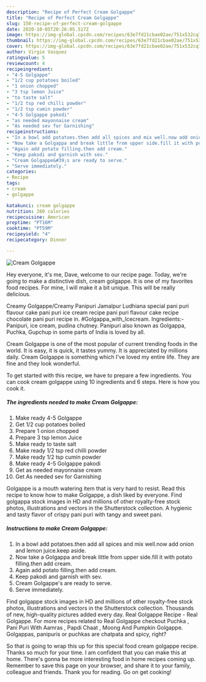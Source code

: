 ```yaml
---
description: "Recipe of Perfect Cream Golgappe"
title: "Recipe of Perfect Cream Golgappe"
slug: 150-recipe-of-perfect-cream-golgappe
date: 2020-10-05T20:26:05.517Z
image: https://img-global.cpcdn.com/recipes/63e7fd21cbae02ae/751x532cq70/cream-golgappe-recipe-main-photo.jpg
thumbnail: https://img-global.cpcdn.com/recipes/63e7fd21cbae02ae/751x532cq70/cream-golgappe-recipe-main-photo.jpg
cover: https://img-global.cpcdn.com/recipes/63e7fd21cbae02ae/751x532cq70/cream-golgappe-recipe-main-photo.jpg
author: Virgie Vasquez
ratingvalue: 5
reviewcount: 4
recipeingredient:
- "4-5 Golgappe"
- "1/2 cup potatoes boiled"
- "1 onion chopped"
- "3 tsp lemon Juice"
- "to taste salt"
- "1/2 tsp red chilli powder"
- "1/2 tsp cumin powder"
- "4-5 Golgappe pakodi"
- "as needed mayonnaise cream"
- "As needed sev for Garnishing"
recipeinstructions:
- "In a bowl add potatoes.then add all spices and mix well.now add onion and lemon juice.keep aside."
- "Now take a Golgappa and break little from upper side.fill it with potato filling.then add cream."
- "Again add potato filling.then add cream."
- "Keep pakodi and garnish with sev."
- "Cream Golgappe&#39;s are ready to serve."
- "Serve immediately."
categories:
- Recipe
tags:
- cream
- golgappe

katakunci: cream golgappe 
nutrition: 260 calories
recipecuisine: American
preptime: "PT16M"
cooktime: "PT59M"
recipeyield: "4"
recipecategory: Dinner

---
```



![Cream Golgappe](https://img-global.cpcdn.com/recipes/63e7fd21cbae02ae/751x532cq70/cream-golgappe-recipe-main-photo.jpg)

Hey everyone, it's me, Dave, welcome to our recipe page. Today, we're going to make a distinctive dish, cream golgappe. It is one of my favorites food recipes. For mine, I will make it a bit unique. This will be really delicious.

Creamy Golgappe/Creamy Panipuri Jamalpur Ludhiana special pani puri flavour cake pani puri ice cream recipe pani puri flavour cake recipe chocolate pani puri recipe in. #Golgappa_with_Icecream. Ingredients:- Panipuri, ice cream, pudina chutney. Panipuri also known as Golgappa, Puchka, Gupchup in some parts of India is loved by all.

Cream Golgappe is one of the most popular of current trending foods in the world. It is easy, it is quick, it tastes yummy. It is appreciated by millions daily. Cream Golgappe is something which I've loved my entire life. They are fine and they look wonderful.


To get started with this recipe, we have to prepare a few ingredients. You can cook cream golgappe using 10 ingredients and 6 steps. Here is how you cook it.

<!--inarticleads1-->

##### The ingredients needed to make Cream Golgappe:

1. Make ready 4-5 Golgappe
1. Get 1/2 cup potatoes boiled
1. Prepare 1 onion chopped
1. Prepare 3 tsp lemon Juice
1. Make ready to taste salt
1. Make ready 1/2 tsp red chilli powder
1. Make ready 1/2 tsp cumin powder
1. Make ready 4-5 Golgappe pakodi
1. Get as needed mayonnaise cream
1. Get As needed sev for Garnishing


Golgappe is a mouth watering item that is very hard to resist. Read this recipe to know how to make Golgappe, a dish liked by everyone. Find golgappa stock images in HD and millions of other royalty-free stock photos, illustrations and vectors in the Shutterstock collection. A hygienic and tasty flavor of crispy pani puri with tangy and sweet pani. 

<!--inarticleads2-->

##### Instructions to make Cream Golgappe:

1. In a bowl add potatoes.then add all spices and mix well.now add onion and lemon juice.keep aside.
1. Now take a Golgappa and break little from upper side.fill it with potato filling.then add cream.
1. Again add potato filling.then add cream.
1. Keep pakodi and garnish with sev.
1. Cream Golgappe&#39;s are ready to serve.
1. Serve immediately.


Find golgappe stock images in HD and millions of other royalty-free stock photos, illustrations and vectors in the Shutterstock collection. Thousands of new, high-quality pictures added every day. Real Golgappe Recipe - Real Golgappe. For more recipes related to Real Golgappe checkout Puchka , Pani Puri With Aamras , Papdi Chaat , Moong And Pumpkin Golgappe. Golgappas, panipuris or puchkas are chatpata and spicy, right? 

So that is going to wrap this up for this special food cream golgappe recipe. Thanks so much for your time. I am confident that you can make this at home. There's gonna be more interesting food in home recipes coming up. Remember to save this page on your browser, and share it to your family, colleague and friends. Thank you for reading. Go on get cooking!
